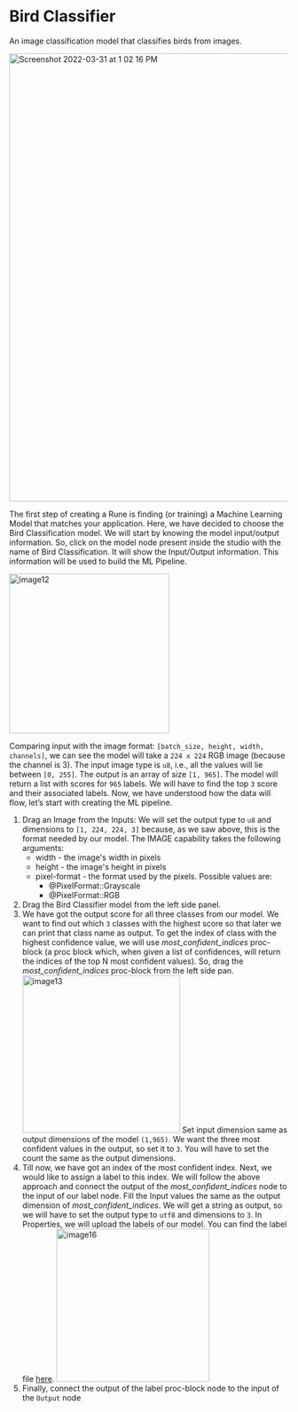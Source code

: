 # Bird Classifier

An image classification model that classifies birds from images.

<img width="808" alt="Screenshot 2022-03-31 at 1 02 16 PM" src="https://user-images.githubusercontent.com/50593567/161001924-02333da7-adf3-494a-95f0-31ee30b1defb.png"/>

The first step of creating a Rune is finding (or training) a Machine Learning Model that matches your application. Here, we have decided to choose the Bird Classification model. We will start by knowing the model input/output information. So, click on the model node present inside the studio with the name of Bird Classification. It will show the Input/Output information. This information will be used to build the ML Pipeline.

<img width="288" alt="image12" src="https://user-images.githubusercontent.com/50593567/156821821-43074518-26df-441f-8ca4-78d7b72ee12b.png"/>

Comparing input with the image format: `[batch_size, height, width, channels]`, we can see the model will take a `224 x 224` RGB image (because the channel is 3). The input image type is `u8`, i.e., all the values will lie between `[0, 255]`. The output is an array of size `[1, 965]`. The model will return a list with scores for `965` labels. We will have to find the top `3` score and their associated labels. Now, we have understood how the data will flow, let’s start with creating the ML pipeline.

1. Drag an Image from the Inputs:
   We will set the output type to `u8` and dimensions to `[1, 224, 224, 3]` because, as we saw above, this is the format needed by our model.
   The IMAGE capability takes the following arguments:
   - width - the image's width in pixels
   - height - the image's height in pixels
   - pixel-format - the format used by the pixels. Possible values are:
     - @PixelFormat::Grayscale
     - @PixelFormat::RGB
2. Drag the Bird Classifier model from the left side panel.
3. We have got the output score for all three classes from our model. We want to find out which `3` classes with the highest score so that later we can print that class name as output. To get the index of class with the highest confidence value, we will use _most_confident_indices_ proc-block (a proc block which, when given a list of confidences, will return the indices of the top N most confident values). So, drag the _most_confident_indices_ proc-block from the left side pan.
   <img width="284" alt="image13" src="https://user-images.githubusercontent.com/50593567/156823188-e778ac78-929b-4457-ab09-8539cd5860c6.png"/>
   Set input dimension same as output dimensions of the model `(1,965)`. We want the three most confident values in the output, so set it to `3`. You will have to set the count the same as the output dimensions.
4. Till now, we have got an index of the most confident index. Next, we would like to assign a label to this index. We will follow the above approach and connect the output of the _most_confident_indices_ node to the input of our label node. Fill the Input values the same as the output dimension of _most_confident_indices_. We will get a string as output, so we will have to set the output type to `utf8` and dimensions to `3`. In Properties, we will upload the labels of our model. You can find the label file [here](https://drive.google.com/file/d/1jbvWb82F9JRBVbMLIZIQh9hqENCnkVf_/view?usp=sharing).
   <img width="276" alt="image16" src="https://user-images.githubusercontent.com/50593567/156817972-5f0e209c-1da3-46de-9387-eb860b02fc9e.png"/>
5. Finally, connect the output of the label proc-block node to the input of the `Output` node
